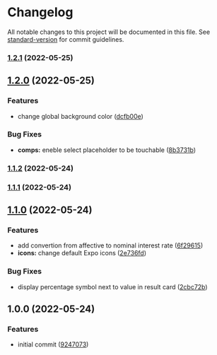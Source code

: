 # Changelog

All notable changes to this project will be documented in this file. See [standard-version](https://github.com/conventional-changelog/standard-version) for commit guidelines.

### [1.2.1](https://github.com/dilanluna/interest-rate-converter/compare/v1.2.0...v1.2.1) (2022-05-25)

## [1.2.0](https://github.com/dilanluna/interest-rate-converter/compare/v1.1.2...v1.2.0) (2022-05-25)


### Features

* change global background color ([dcfb00e](https://github.com/dilanluna/interest-rate-converter/commit/dcfb00e33f7a9606034029fa19dc697173e3e0e4))


### Bug Fixes

* **comps:** eneble select placeholder to be touchable ([8b3731b](https://github.com/dilanluna/interest-rate-converter/commit/8b3731b7291d773acba5005abf7ac740f167d340))

### [1.1.2](https://github.com/dilanluna/interest-rate-converter/compare/v1.1.1...v1.1.2) (2022-05-24)

### [1.1.1](https://github.com/dilanluna/interest-rate-converter/compare/v1.1.0...v1.1.1) (2022-05-24)

## [1.1.0](https://github.com/dilanluna/interest-rate-converter/compare/v1.0.0...v1.1.0) (2022-05-24)


### Features

* add convertion from affective to nominal interest rate ([6f29615](https://github.com/dilanluna/interest-rate-converter/commit/6f296150b34241832c595de182fd4cb8a01257d9))
* **icons:** change default Expo icons ([2e736fd](https://github.com/dilanluna/interest-rate-converter/commit/2e736fd360bd68e6e31d08c5bbea4936a148218b))


### Bug Fixes

* display percentage symbol next to value in result card ([2cbc72b](https://github.com/dilanluna/interest-rate-converter/commit/2cbc72bb0748026c3f3b6f4c53125308eeb1f5f0))

## 1.0.0 (2022-05-24)


### Features

* initial commit ([9247073](https://github.com/dilanluna/interest-rate-converter/commit/9247073e31d08fe18ef9cc744c5916e2e48fbf80))
